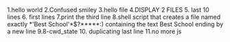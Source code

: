 1.hello world
2.Confused smiley
3.hello file
4.DISPLAY 2 FILES
5. last 10 lines
6. first lines
7.print the third line
8.shell script that creates a file named exactly \*\'Best School\'\*$\?\*\*\*\*\*:) containing the text Best School ending by a new line
9.8-cwd_state
10. duplicating last line
11.no more js
